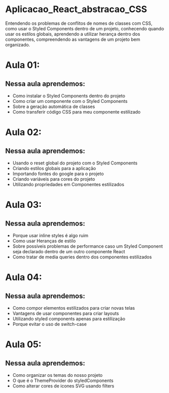 # Aplicacao_React_abstracao_CSS
Entendendo os problemas de conflitos de nomes de classes com CSS,  como usar o Styled Components dentro de um projeto, conhecendo quando usar os estilos globais, aprendendo a utilizar herança dentro dos componentes, compreendendo as vantagens de um projeto bem organizado.

# Aula 01:

## Nessa aula aprendemos:

- Como instalar o Styled Components dentro do projeto
- Como criar um componente com o Styled Components
- Sobre a geração automática de classes
- Como transferir código CSS para meu componente estilizado

# Aula 02:

## Nessa aula aprendemos:

- Usando o reset global do projeto com o Styled Components
- Criando estilos globais para a aplicação
- Importando fontes do google para o projeto
- Criando variáveis para cores do projeto
- Utilizando propriedades em Componentes estilizados

# Aula 03:

## Nessa aula aprendemos:

- Porque usar inline styles é algo ruim
- Como usar Heranças de estilo
- Sobre possíveis problemas de performance caso um Styled Component seja declarado dentro de um outro componente React
- Como tratar de media queries dentro dos componentes estilizados

# Aula 04:

## Nessa aula aprendemos:

- Como compor elementos estilizados para criar novas telas
- Vantagens de usar componentes para criar layouts
- Utilizando styled components apenas para estilização
- Porque evitar o uso de switch-case

# Aula 05:

## Nessa aula aprendemos:

- Como organizar os temas do nosso projeto
- O que é o ThemeProvider do styledComponents
- Como alterar cores de icones SVG usando filters